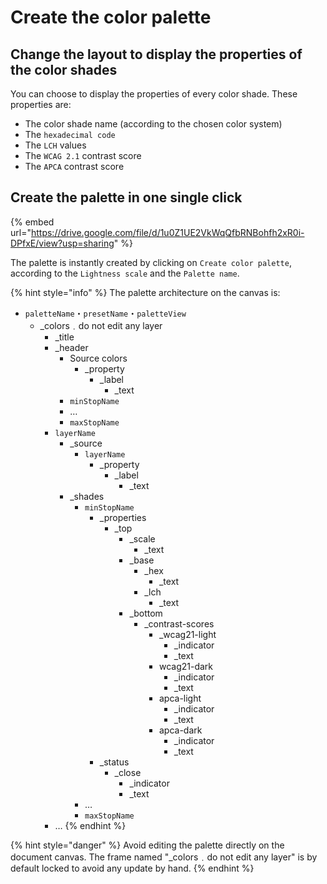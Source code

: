 # Create the color palette

## Change the layout to display the properties of the color shades

You can choose to display the properties of every color shade. These properties are:

* The color shade name (according to the chosen color system)
* The `hexadecimal code`
* The `LCH` values
* The `WCAG 2.1` contrast score
* The `APCA` contrast score

## Create the palette in one single click

{% embed url="https://drive.google.com/file/d/1u0Z1UE2VkWqQfbRNBohfh2xR0i-DPfxE/view?usp=sharing" %}

The palette is instantly created by clicking on `Create color palette`, according to the `Lightness scale` and the `Palette name`.

{% hint style="info" %}
The palette architecture on the canvas is:

* `paletteName`・`presetName`・`paletteView`
  * \_colors﹒do not edit any layer
    * \_title
    * \_header
      * Source colors
        * \_property
          * \_label
            * \_text
      * `minStopName`
      * …
      * `maxStopName`
    * `layerName`
      * \_source
        * `layerName`
          * \_property
            * \_label
              * \_text
      * \_shades
        * `minStopName`
          * \_properties
            * \_top
              * \_scale
                * \_text
              * \_base
                * \_hex
                  * \_text
                * \_lch
                  * \_text
              * \_bottom
                * \_contrast-scores
                  * \_wcag21-light
                    * \_indicator
                    * \_text
                  * wcag21-dark
                    * \_indicator
                    * \_text
                  * apca-light
                    * \_indicator
                    * \_text
                  * apca-dark
                    * \_indicator
                    * \_text
          * \_status
            * \_close
              * \_indicator
              * \_text
        * …
        * `maxStopName`
    * …
{% endhint %}

{% hint style="danger" %}
Avoid editing the palette directly on the document canvas. The frame named "\_colors﹒do not edit any layer" is by default locked to avoid any update by hand.
{% endhint %}
